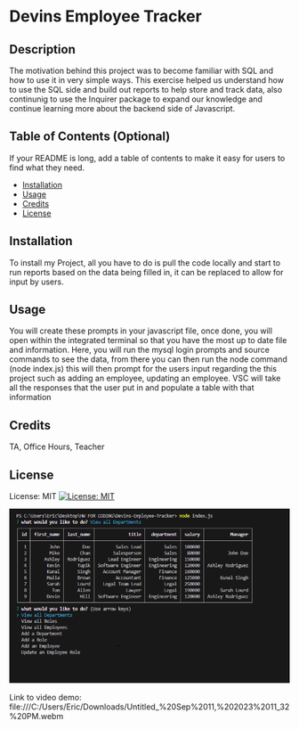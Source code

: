 # Devins Employee Tracker

## Description

The motivation behind this project was to become familiar with SQL and how to use it in very simple ways. This exercise helped us understand how to use the SQL side and build out reports to help store and track data, also continunig to use the Inquirer package to expand our knowledge and continue learning more about the backend side of Javascript.

## Table of Contents (Optional)

If your README is long, add a table of contents to make it easy for users to find what they need.

- [Installation](#installation)
- [Usage](#usage)
- [Credits](#credits)
- [License](#license)

## Installation

To install my Project, all you have to do is pull the code locally and start to run reports based on the data being filled in, it can be replaced to allow for input by users.

## Usage

You will create these prompts in your javascript file, once done, you will open within the integrated terminal so that you have the most up to date file and information. Here, you will run the mysql login prompts and source commands to see the data, from there you can then run the node command (node index.js) this will then prompt for the users input regarding the this project such as adding an employee, updating an employee. VSC will take all the responses that the user put in and populate a table with that information

## Credits

TA, Office Hours, Teacher

## License

License: MIT
[![License: MIT](https://img.shields.io/badge/License-MIT-yellow.svg)](https://opensource.org/licenses/MIT)



![Alt text](image.png)

Link to video demo: file:///C:/Users/Eric/Downloads/Untitled_%20Sep%2011,%202023%2011_32%20PM.webm